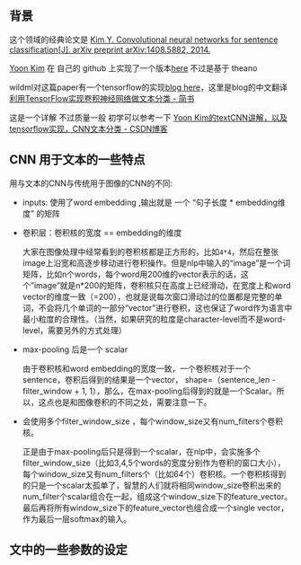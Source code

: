 ## 背景

这个领域的经典论文是 [Kim Y. Convolutional neural networks for sentence classification\[J\]. arXiv preprint arXiv:1408.5882, 2014.](https://arxiv.org/abs/1408.5882)

[Yoon Kim](http://www.people.fas.harvard.edu/~yoonkim/)  在 自己的 github 上实现了一个版本[here](https://github.com/yoonkim/CNN_sentence) 不过是基于 theano

wildml对这篇paper有一个tensorflow的实现[blog here](http://www.wildml.com/2015/12/implementing-a-cnn-for-text-classification-in-tensorflow/)，这里是blog的中文翻译[利用TensorFlow实现卷积神经网络做文本分类 - 简书](https://www.jianshu.com/p/ed3eac3dcb39)

这是一个详解 不过质量一般 初学可以参考一下 [Yoon Kim的textCNN讲解，以及tensorflow实现，CNN文本分类 - CSDN博客](https://blog.csdn.net/accumulate_zhang/article/details/78504637)

## CNN 用于文本的一些特点

用与文本的CNN与传统用于图像的CNN的不同:

* inputs: 使用了word embedding  ,输出就是 一个 “句子长度 \* embedding维度” 的矩阵

* 卷积层：卷积核的宽度 == embedding的维度

  大家在图像处理中经常看到的卷积核都是正方形的，比如`4*4`，然后在整张image上沿宽和高逐步移动进行卷积操作。但是nlp中输入的“image”是一个词矩阵，比如n个words，每个word用200维的vector表示的话，这个”image”就是n\*200的矩阵，卷积核只在高度上已经滑动，在宽度上和word vector的维度一致（=200），也就是说每次窗口滑动过的位置都是完整的单词，不会将几个单词的一部分“vector”进行卷积，这也保证了word作为语言中最小粒度的合理性。（当然，如果研究的粒度是character-level而不是word-level，需要另外的方式处理）

* max-pooling 后是一个 scalar  

   由于卷积核和word embedding的宽度一致，一个卷积核对于一个sentence，卷积后得到的结果是一个vector， shape=（sentence\_len - filter\_window + 1, 1），那么，在max-pooling后得到的就是一个Scalar。所以，这点也是和图像卷积的不同之处，需要注意一下。

* 会使用多个filter\_window\_size ，每个window\_size又有num\_filters个卷积核。 
 
    正是由于max-pooling后只是得到一个scalar，在nlp中，会实施多个filter\_window\_size（比如3,4,5个words的宽度分别作为卷积的窗口大小），每个window\_size又有num\_filters个（比如64个）卷积核。一个卷积核得到的只是一个scalar太孤单了，智慧的人们就将相同window\_size卷积出来的num\_filter个scalar组合在一起，组成这个window\_size下的feature\_vector。最后再将所有window\_size下的feature\_vector也组合成一个single vector，作为最后一层softmax的输入。

## 文中的一些参数的设定



